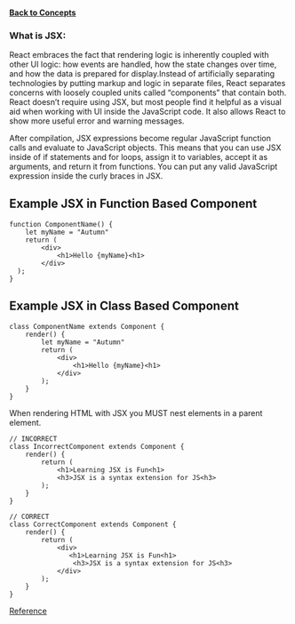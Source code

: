 #### [Back to Concepts](README.md)

### What is JSX:
React embraces the fact that rendering logic is inherently coupled with other UI logic: how events are handled, how the state changes over time, and how the data is prepared for display.Instead of artificially separating technologies by putting markup and logic in separate files, React separates concerns with loosely coupled units called “components” that contain both. React doesn’t require using JSX, but most people find it helpful as a visual aid when working with UI inside the JavaScript code. It also allows React to show more useful error and warning messages.

After compilation, JSX expressions become regular JavaScript function calls and evaluate to JavaScript objects. This means that you can use JSX inside of if statements and for loops, assign it to variables, accept it as arguments, and return it from functions. You can put any valid JavaScript expression inside the curly braces in JSX.

## Example JSX in Function Based Component
```JSX
function ComponentName() {
    let myName = "Autumn"
    return (
        <div>
            <h1>Hello {myName}<h1>
        </div>
  );
}
```
## Example JSX in Class Based Component
```JSX
class ComponentName extends Component {
    render() {
        let myName = "Autumn"
        return (
            <div>
                <h1>Hello {myName}<h1>
            </div>
        );
    }
}
```

When rendering HTML with JSX you MUST nest elements in a parent element.
```JSX
// INCORRECT
class IncorrectComponent extends Component {
    render() {
        return (
            <h1>Learning JSX is Fun<h1>
            <h3>JSX is a syntax extension for JS<h3>
        );
    }
}
```

```JSX
// CORRECT
class CorrectComponent extends Component {
    render() {
        return (
            <div>
               <h1>Learning JSX is Fun<h1>
                <h3>JSX is a syntax extension for JS<h3>
            </div>
        );
    }
}
```
[Reference](https://reactjs.org/docs/introducing-jsx.html)